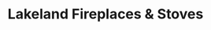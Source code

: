 ---
title: "Lakeland Fireplaces & Stoves"
url: /kendal/lakeland-fireplaces-and-stoves/
shop: fireplace
---